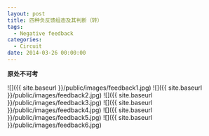 ```yaml
---
layout: post
title: 四种负反馈组态及其判断（转）
tags:
  - Negative feedback
categories:
  - Circuit
date: 2014-03-26 00:00:00
---
```


**原处不可考**

![]({{ site.baseurl }}/public/images/feedback1.jpg)
![]({{ site.baseurl }}/public/images/feedback2.jpg)
![]({{ site.baseurl }}/public/images/feedback3.jpg)
![]({{ site.baseurl }}/public/images/feedback4.jpg)
![]({{ site.baseurl }}/public/images/feedback5.jpg)
![]({{ site.baseurl }}/public/images/feedback6.jpg)



